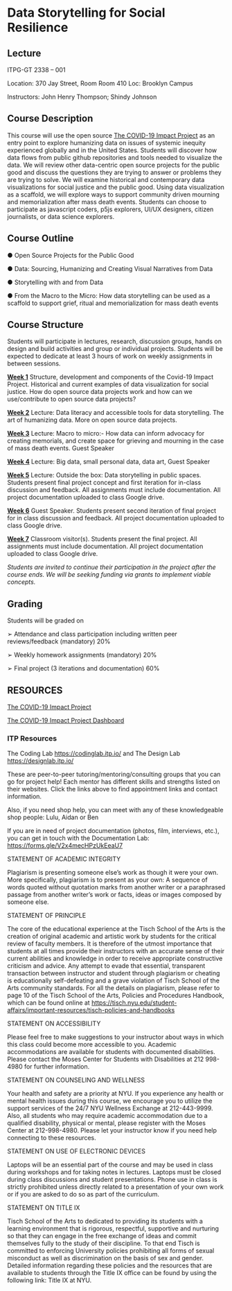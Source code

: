 # Data Storytelling for Social Resilience

## Lecture

ITPG-GT 2338 – 001 

Location: 370 Jay Street, Room Room 410 Loc: Brooklyn Campus

Instructors: John Henry Thompson; Shindy Johnson

## Course Description

This course will use the open source [The COVID-19 Impact Project](https://itp.nyu.edu/covid19impactproject/) as an entry point to explore humanizing data on issues of systemic inequity experienced globally and in the United States. Students will discover how data flows from public github repositories and tools needed to visualize the data. We will review other data-centric open source projects for the public good and discuss the questions they are trying to answer or problems they are trying to solve. We will examine historical and contemporary data visualizations for social justice and the public good. Using data visualization as a scaffold, we will explore ways to support community driven mourning and memorialization after mass death events. Students can choose to participate as javascript coders, p5js explorers, UI/UX designers, citizen journalists, or data science explorers.

## Course Outline

● Open Source Projects for the Public Good

● Data: Sourcing, Humanizing and Creating Visual Narratives from Data

● Storytelling with and from Data

● From the Macro to the Micro: How data storytelling can be used as a scaffold to support grief, ritual and memorialization for mass death events

## Course Structure

Students will participate in lectures, research, discussion groups, hands on design and build
activities and group or individual projects. Students will be expected to dedicate at least 3 hours of work on weekly assignments in between sessions.

**[Week 1](Week1.md)** Structure, development and components of the Covid-19 Impact Project. Historical and current examples of data visualization for social justice. How do open source data projects work and how can we use/contribute to open source data projects?  
<!-- Data for Community Driven Mourning and Memorialization. Assignment: impact of the pandemic on you or your community. -->

**[Week 2](Week2.md)** Lecture: Data literacy and accessible tools for data storytelling. The art of humanizing data.  More on open source data projects. 
<!-- Other Open Source Data Projects. -->

**[Week 3](Week3.md)** Lecture: Macro to micro:- How data can inform advocacy for creating memorials, and create space for grieving and mourning in the case of mass death events. Guest Speaker
<!-- Early Pioneers of Data Visualization. -->

**[Week 4](Week4.md)** Lecture: Big data, small personal data, data art, Guest Speaker


<!-- Humanizing COVID-19 Data. Memorials, Grief and Mourning. Select course project and work on the first iteration to present in the next class. -->

**[Week 5](Week5.md)** Lecture:  Outside the box: Data storytelling in public spaces.  Students present final project concept and first iteration for in-class discussion and feedback. All assignments must include documentation. All project documentation uploaded to class Google drive.

**[Week 6](Week6.md)** Guest Speaker. Students present second iteration of final project for in class discussion and feedback. All project documentation uploaded to class Google drive.

**[Week 7](Week7.md)** Classroom visitor(s). Students present the final project. All assignments must include documentation. All project documentation uploaded to class Google drive.

_Students are invited to continue their participation in the project after the course ends. We will be seeking funding via grants to implement viable concepts._


## Grading

Students will be graded on

➢ Attendance and class participation including written peer reviews/feedback (mandatory) 20%

➢ Weekly homework assignments (mandatory) 20%

➢ Final project (3 iterations and documentation) 60%

## RESOURCES

[The COVID-19 Impact Project](https://itp.nyu.edu/covid19impactproject/)

[The COVID-19 Impact Project Dashboard](https://jht1493.net/COVID-19-Impact/Dashboard/a0/)

### ITP Resources

The Coding Lab https://codinglab.itp.io/ and The Design Lab https://designlab.itp.io/

These are peer-to-peer tutoring/mentoring/consulting groups that you can go for project help! Each mentor has different skills and strengths listed on their websites. Click the links above to find appointment links and contact information.

Also, if you need shop help, you can meet with any of these knowledgeable shop people: Lulu, Aidan or Ben

If you are in need of project documentation (photos, film, interviews, etc.), you can get in touch with the Documentation Lab: https://forms.gle/V2x4mecHPzUkEeaU7

STATEMENT OF ACADEMIC INTEGRITY

Plagiarism is presenting someone else’s work as though it were your own. More specifically, plagiarism is to present as your own: A sequence of words quoted without quotation marks from another writer or a paraphrased passage from another writer’s work or facts, ideas or images composed by someone else.

STATEMENT OF PRINCIPLE

The core of the educational experience at the Tisch School of the Arts is the creation of original academic and artistic work by students for the critical review of faculty members.  It is therefore of the utmost importance that students at all times provide their instructors with an accurate sense of their current abilities and knowledge in order to receive appropriate constructive criticism and advice.  Any attempt to evade that essential, transparent transaction between instructor and student through plagiarism or cheating is educationally self-defeating and a grave violation of Tisch School of the Arts community standards.  For all the details on plagiarism, please refer to page 10 of the Tisch School of the Arts, Policies and Procedures Handbook, which can be found online at https://tisch.nyu.edu/student-affairs/important-resources/tisch-policies-and-handbooks

STATEMENT ON ACCESSIBILITY

Please feel free to make suggestions to your instructor about ways in which this class could become more accessible to you.  Academic accommodations are available for students with documented disabilities. Please contact the Moses Center for Students with Disabilities at 212 998-4980 for further information.

STATEMENT ON COUNSELING AND WELLNESS

Your health and safety are a priority at NYU. If you experience any health or mental health issues during this course, we encourage you to utilize the support services of the 24/7 NYU Wellness Exchange at 212-443-9999. Also, all students who may require academic accommodation due to a qualified disability, physical or mental, please register with the Moses Center at 212-998-4980. Please let your instructor know if you need help connecting to these resources.

STATEMENT ON USE OF ELECTRONIC DEVICES

Laptops will be an essential part of the course and may be used in class during workshops and for taking notes in lectures. Laptops must be closed during class discussions and student presentations.  Phone use in class is strictly prohibited unless directly related to a presentation of your own work or if you are asked to do so as part of the curriculum.

STATEMENT ON TITLE IX

Tisch School of the Arts to dedicated to providing its students with a learning environment that is rigorous, respectful, supportive and nurturing so that they can engage in the free exchange of ideas and commit themselves fully to the study of their discipline. To that end Tisch is committed to enforcing University policies prohibiting all forms of sexual misconduct as well as discrimination on the basis of sex and gender.  Detailed information regarding these policies and the resources that are available to students through the Title IX office can be found by using the following link: Title IX at NYU.

<!-- ## Prior versions

- https://github.com/jht9629/covid-19-data-stories-2022

- https://github.com/jht9629/covid-19-data-stories -->
